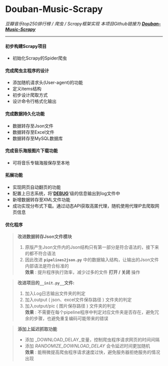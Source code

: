 # Douban-Music-Scrapy

_豆瓣音乐top250排行榜 / 爬虫 / Scrapy框架实现_
_本项目Github链接为_ ___[Douban-Music-Scrapy](https://github.com/MuZeRoFso/Douban-Music-Scrapy)___

---
#### 初步构建Scrapy项目

+ 初始化Scrapy的Spider爬虫

#### 完成爬虫主程序的设计

+ 添加随机请求头(User-agent)的功能
+ 定义items结构
+ 初步设计爬取方式
+ 设计命令行格式化输出

#### 完成数据持久化功能

+ 数据转存至Json文件
+ 数据转存至Excel文件
+ 数据转存至MySQL数据库

#### 完成音乐海报图片下载功能

+ 可将音乐专辑海报保存至本地

#### 拓展功能

+ 实现网页自动翻页的功能
+ 配置上日志系统，将'<u>__DEBUG__</u>'级的信息输出到log文件中
+ 新增数据转存至XML文件功能
+ 成功实现分布式下载。通过动态API获取高匿代理，随机使用代理IP去爬取网页信息

#### 优化程序

> __改进数据转存Json文件模块__
>
> 1. 原版产生Json文件内的Json结构只有第一部分是符合语法的，接下来的都不符合语法
> 2. 因此改进 __`pipelines2json.py`__ 中的数据输入结构，让输出的Json文件内部语法是符合标准的  
> __效果__ : 提升程序执行效率，减少过多的文件 __打开 / 关闭__ 操作  

> __改进项目的`__init.py__`文件:__
>
> 1. 加入Log日志输出文件夹的判定
> 2. 加入output ( json、excel文件保存路径 ) 文件夹的判定
> 3. 加入output/pic ( 图片保存路径 ) 文件夹的判定  
> __效果__ : 不需要在每个pipeline程序中判定对应文件夹是否存在，避免冗余的步骤，也避免重复编码可能带来的错误  

> __添加上延迟抓取功能__  
>
> + 添加 _DOWNLOAD_DELAY_变量，控制爬虫程序请求网页的时间间隔  
> + 添加 _RANDOMIZE_DOWNLOAD_DELAY_ 会令延迟时间更加随机  
> __效果__ : 能稍微提高爬虫程序请求速度过快，避免服务器拒绝服务的情况出现
